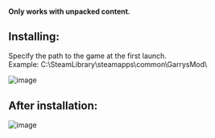 #### Only works with unpacked content.

## Installing:

Specify the path to the game at the first launch.</br>
Example: C:\SteamLibrary\steamapps\common\GarrysMod\

![image](https://user-images.githubusercontent.com/83248241/166804435-d9228909-3c94-4f4e-a344-1dfb9560e0b3.png)

## After installation:
![image](https://user-images.githubusercontent.com/83248241/166803337-c7ca21c5-8b24-4dde-8bab-41832cdbf5af.png)
